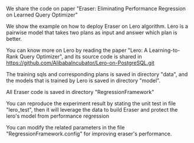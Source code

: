
We share the code on paper "Eraser: Eliminating Performance Regression on Learned Query Optimizer"

We show the example on how to deploy Eraser on Lero algorithm. Lero is a pairwise model that takes two plans as input and answer which plan is better.

You can know more on Lero by reading the paper "Lero: A Learning-to-Rank Query Optimizer", and its source code is shared in https://github.com/AlibabaIncubator/Lero-on-PostgreSQL.git

The training sqls and corresponding plans is saved in directory "data", and the models that is trained by Lero is saved in directory "model".

All Eraser code is saved in directory "RegressionFramework"

You can reproduce the experiment result by stating the unit test in file "lero_test", then it will leverage the data to build Eraser and protect the lero's model from performance regression

You can modify the related parameters in the file "RegressionFramework.config" for improving eraser's performance.
